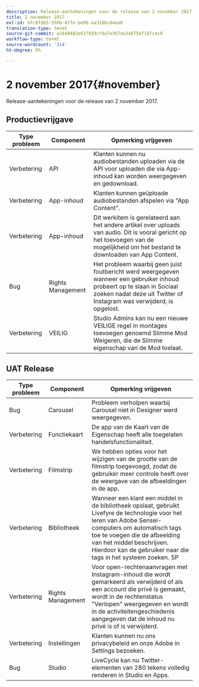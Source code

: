 ```yaml
---
description: Release-aantekeningen voor de release van 2 november 2017.
title: 2 november 2017
exl-id: bfc8fd65-550b-477e-be96-aa310bc64ea0
translation-type: tm+mt
source-git-commit: a2449482e617939cfda7e367da34875bf187c4c9
workflow-type: tm+mt
source-wordcount: '314'
ht-degree: 0%

---
```


# 2 november 2017{#november}

Release-aantekeningen voor de release van 2 november 2017.

## Productievrijgave

| **Type probleem** | **Component** | **Opmerking vrijgeven** |
|---|---|---|
| Verbetering | API | Klanten kunnen nu audiobestanden uploaden via de API voor uploaden die via App-inhoud kan worden weergegeven en gedownload. |
| Verbetering | App-inhoud | Klanten kunnen geüploade audiobestanden afspelen via &quot;App Content&quot;. |
| Verbetering | App-inhoud | Dit werkitem is gerelateerd aan het andere artikel over uploads van audio. Dit is vooral gericht op het toevoegen van de mogelijkheid om het bestand te downloaden van App Content. |
| Bug | Rights Management | Het probleem waarbij geen juist foutbericht werd weergegeven wanneer een gebruiker inhoud probeert op te slaan in Sociaal zoeken nadat deze uit Twitter of Instagram was verwijderd, is opgelost. |
| Verbetering | VEILIG | Studio Admins kan nu een nieuwe VEILIGE regel in montages toevoegen genoemd Slimme Mod Weigeren, die de Slimme eigenschap van de Mod toelaat. |

## UAT Release

| **Type probleem** | **Component** | **Opmerking vrijgeven** |
|---|---|---|
| Bug | Carousel | Probleem verholpen waarbij Carousel niet in Designer werd weergegeven. |
| Verbetering | Functiekaart | De app van de Kaart van de Eigenschap heeft alle toegelaten handelsfunctionaliteit. |
| Verbetering | Filmstrip | We hebben opties voor het wijzigen van de grootte van de filmstrip toegevoegd, zodat de gebruiker meer controle heeft over de weergave van de afbeeldingen in de app. |
| Verbetering | Bibliotheek | Wanneer een klant een middel in de bibliotheek opslaat, gebruikt Livefyre de technologie voor het leren van Adobe Sensei-computers om automatisch tags toe te voegen die de afbeelding van het middel beschrijven. Hierdoor kan de gebruiker naar die tags in het systeem zoeken. SP |
| Verbetering | Rights Management | Voor open-rechtenaanvragen met Instagram-inhoud die wordt gemarkeerd als verwijderd of als een account die privé is gemaakt, wordt in de rechtenstatus &quot;Verlopen&quot; weergegeven en wordt in de activiteitengeschiedenis aangegeven dat de inhoud nu privé is of is verwijderd. |
| Verbetering | Instellingen | Klanten kunnen nu ons privacybeleid en onze Adobe in Settings bezoeken. |
| Bug | Studio | LiveCycle kan nu Twitter-elementen van 280 tekens volledig renderen in Studio en Apps. |

